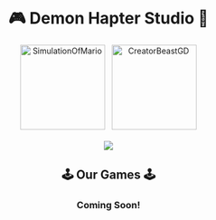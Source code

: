 <div align="center">
  <h1>
    🎮 Demon Hapter Studio 🐹
  </h1>
</div>

<div align="center">
  <a href="https://github.com/SimulationOfMario"><img src="https://avatars.githubusercontent.com/u/124881638" width="150" alt="SimulationOfMario" title="SimulationOfMario"></a>
  &nbsp;
  <a href="https://github.com/CreatorBeastGD"><img src="https://avatars.githubusercontent.com/u/124881215" width="150" alt="CreatorBeastGD" title="CreatorBeastGD"></a>
</div>

<br/>

<div align="center">
  <img src="https://visitor-badge.laobi.icu/badge?page_id=Hap-Studio.Hap-Studio&left_color=orange&right_color=red&left_text=Number%20of%20visitors:"  />
</div>

<div align="center">
  <h2>
    🕹️ Our Games 🕹️
  </h2>
</div>

<div align="center">
  <h3>
    Coming Soon!
  </h3>
</div>
